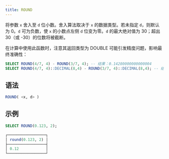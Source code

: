 ```yaml
---
title: ROUND
---
```


将参数 `x` 舍入至 `d` 位小数。舍入算法取决于 `x` 的数据类型。若未指定 `d`，则默认为 0。`d` 可为负数，使 `x` 的小数点左侧 `d` 位变为零。`d` 的最大绝对值为 30；超出 30（或 -30）的位数将被截断。

在计算中使用此函数时，注意其返回类型为 DOUBLE 可能引发精度问题，影响最终准确性：

```sql
SELECT ROUND(4/7, 4) - ROUND(3/7, 4); -- 结果：0.14280000000000004
SELECT ROUND(4/7, 4)::DECIMAL(8,4) - ROUND(3/7, 4)::DECIMAL(8,4); -- 结果：0.1428
```

## 语法

```sql
ROUND( <x, d> )
```

## 示例

```sql
SELECT ROUND(0.123, 2);

┌─────────────────┐
│ round(0.123, 2) │
├─────────────────┤
│ 0.12            │
└─────────────────┘
```